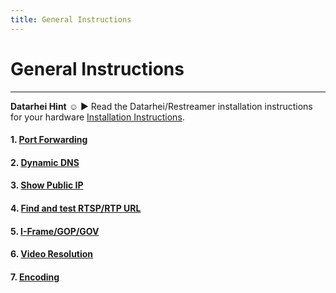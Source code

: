 ```yaml
---
title: General Instructions
---
```

# General Instructions

---  
**Datarhei Hint** ☺ ► Read the Datarhei/Restreamer installation instructions for your hardware [Installation Instructions](../wiki/installation.html).  


#### 1. [Port Forwarding](../wiki/portforwarding.html) 
#### 2. [Dynamic DNS](../wiki/dynamic-dns-basic.html)  
#### 3. [Show Public IP](../wiki/show-public-ip.html)  
#### 4. [Find and test RTSP/RTP URL](../wiki/find-rtsp-url.html)  
#### 5. [I-Frame/GOP/GOV](../wiki/iframe-general-instructions.html)  
#### 6. [Video Resolution](../wiki/video-resolution-general-instructions.html) 
#### 7. [Encoding](../wiki/encoding-general-instructions.html)